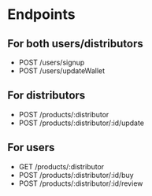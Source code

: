# Endpoints

## For both users/distributors

- POST /users/signup
- POST /users/updateWallet

## For distributors

- POST /products/:distributor
- POST /products/:distributor/:id/update

## For users

- GET /products/:distributor
- POST /products/:distributor/:id/buy
- POST /products/:distributor/:id/review

